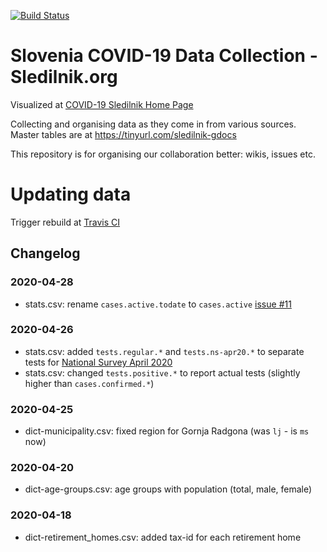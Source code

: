 [![Build Status](https://travis-ci.com/sledilnik/data.svg?branch=master)](https://travis-ci.com/sledilnik/data)

# Slovenia COVID-19 Data Collection - Sledilnik.org

Visualized at [COVID-19 Sledilnik Home Page](https://covid-19.sledilnik.org) 

Collecting and organising data as they come in from various sources. 
Master tables are at https://tinyurl.com/sledilnik-gdocs

This repository is for organising our collaboration better: wikis, issues etc.


# Updating data

Trigger rebuild at [Travis CI](https://travis-ci.com/github/sledilnik/data)


## Changelog

### 2020-04-28
- stats.csv: rename `cases.active.todate` to `cases.active` [issue #11](https://github.com/sledilnik/data/issues/11)

### 2020-04-26
- stats.csv: added `tests.regular.*` and `tests.ns-apr20.*` to separate tests for [National Survey April 2020](https://covid19.biolab.si/)
- stats.csv: changed `tests.positive.*` to report actual tests (slightly higher than `cases.confirmed.*`)

### 2020-04-25
- dict-municipality.csv: fixed region for Gornja Radgona (was `lj` - is `ms` now)

### 2020-04-20
- dict-age-groups.csv: age groups with population (total, male, female)

### 2020-04-18
- dict-retirement_homes.csv: added tax-id for each retirement home
